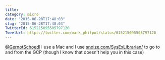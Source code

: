 ```yaml
---
title: 
category: micro
date: "2015-06-28T17:48:03"
slug: "2015-06-28T17:48:03"
TwitterId: 615215095505797120
TweetUrl: https://twitter.com/mark_philpot/status/615215095505797120
---
```


[@GernotSchoedl](https://twitter.com/GernotSchoedl) I use a Mac and I use
[snoize.com/SysExLibrarian/](http://www.snoize.com/SysExLibrarian/) to go to and
from the GCP (though I know that doesn't help you in this case)

